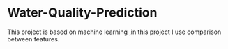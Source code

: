 # Water-Quality-Prediction
This project is based on machine learning ,in this project I use comparison between features.
